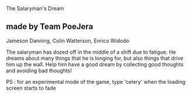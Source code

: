 The Salaryman's Dream

made by Team PoeJera
--------------------
Jameson Danning, 
Colin Watterson, 
Enrico Widodo

The salaryman has dozed off in the middle of a shift due to fatigue. He dreams about many things that he is longing for, but also things that drive him up the wall. Help him have a good dream by collecting good thoughts and avoiding bad thoughts!

PS : for an experimental mode of the game, type 'celery' when the loading screen starts to fade

